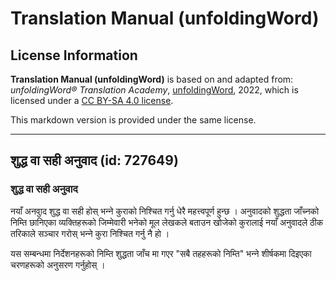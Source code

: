 # Translation Manual (unfoldingWord)

## License Information

**Translation Manual (unfoldingWord)** is based on and adapted from: _unfoldingWord® Translation Academy_, [unfoldingWord](https://unfoldingword.org/utw), 2022, which is licensed under a [CC BY-SA 4.0 license](https://creativecommons.org/licenses/by-sa/4.0/legalcode.en).

This markdown version is provided under the same license.



--------------------------------

## शुद्ध वा सही अनुवाद (id: 727649)

### शुद्ध वा सही अनुवाद

नयाँ अनवुाद शुद्ध वा सही होस् भन्‍ने कुराको निश्‍चित गर्नु धेरै महत्त्वपूर्ण हुन्छ । अनुवादको शुद्धता जाँच्‍नको निम्ति छानिएका व्यक्तिहरूको जिम्मेवारी भनेको मूल लेखकले बताउन खोजेको कुरालाई नयाँ अनुवादले ठीक तरिकाले सञ्‍चार गरोस् भन्‍ने कुरा निश्‍चित गर्नु नै हो ।

यस सम्बन्धमा निर्देशनहरूको निम्ति शुद्धता जाँच मा गएर "सबै तहहरूको निम्ति" भन्‍ने शीर्षकमा दिइएका चरणहरूको अनुसरण गर्नुहोस् ।


